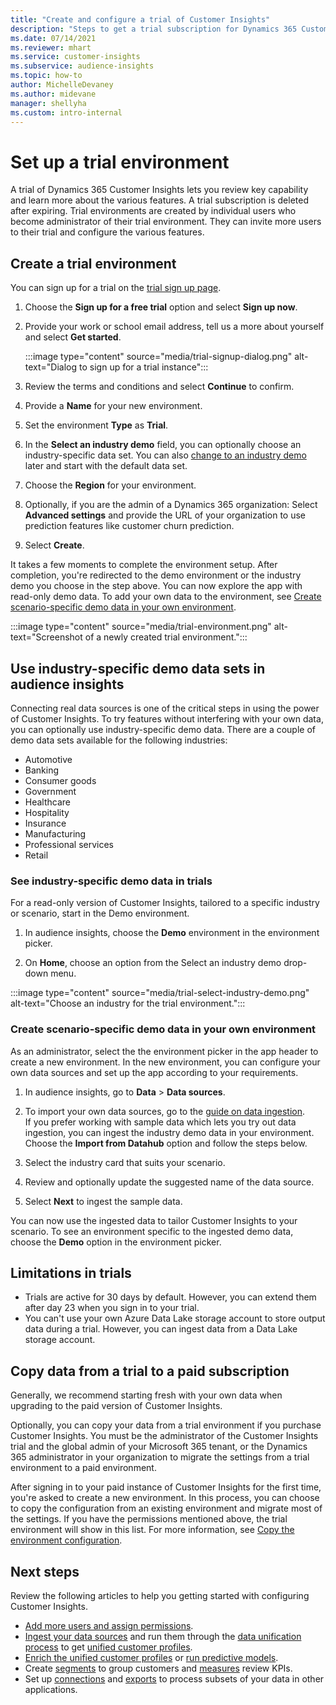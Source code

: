 ```yaml
---
title: "Create and configure a trial of Customer Insights"
description: "Steps to get a trial subscription for Dynamics 365 Customer Insights and configure it."
ms.date: 07/14/2021
ms.reviewer: mhart
ms.service: customer-insights
ms.subservice: audience-insights
ms.topic: how-to
author: MichelleDevaney
ms.author: midevane
manager: shellyha
ms.custom: intro-internal
---
```


# Set up a trial environment 

A trial of Dynamics 365 Customer Insights lets you review key capability and learn more about the various features. A trial subscription is deleted after expiring. Trial environments are created by individual users who become administrator of their trial environment. They can invite more users to their trial and configure the various features.

## Create a trial environment

You can sign up for a trial on the [trial sign up page](https://dynamics.microsoft.com/get-started/free-trial/?appname=customerinsights). 

1. Choose the **Sign up for a free trial** option and select **Sign up now**.

1. Provide your work or school email address, tell us a more about yourself and select **Get started**.

   :::image type="content" source="media/trial-signup-dialog.png" alt-text="Dialog to sign up for a trial instance":::

1. Review the terms and conditions and select **Continue** to confirm.

1. Provide a **Name** for your new environment. 

1. Set the environment **Type** as **Trial**.

1. In the **Select an industry demo** field, you can optionally choose an industry-specific data set. You can also [change to an industry demo](#use-industry-specific-demo-data-sets-in-audience-insights) later and start with the default data set.

1. Choose the **Region** for your environment.

1. Optionally, if you are the admin of a Dynamics 365 organization: Select **Advanced settings** and provide the URL of your organization to use prediction features like customer churn prediction. 

1. Select **Create**. 

It takes a few moments to complete the environment setup. After completion, you're redirected to the demo environment or the industry demo you choose in the step above. You can now explore the app with read-only demo data. To add your own data to the environment, see [Create scenario-specific demo data in your own environment](#create-scenario-specific-demo-data-in-your-own-environment).

:::image type="content" source="media/trial-environment.png" alt-text="Screenshot of a newly created trial environment.":::

## Use industry-specific demo data sets in audience insights

Connecting real data sources is one of the critical steps in using the power of Customer Insights. To try features without interfering with your own data, you can optionally use industry-specific demo data. There are a couple of demo data sets available for the following industries: 

-	Automotive
-	Banking
-	Consumer goods
-	Government
-	Healthcare
-	Hospitality
-	Insurance
-	Manufacturing
-	Professional services
-	Retail

### See industry-specific demo data in trials

For a read-only version of Customer Insights, tailored to a specific industry or scenario, start in the Demo environment. 
 
1.	In audience insights, choose the **Demo** environment in the environment picker.

2.	On **Home**, choose an option from the Select an industry demo drop-down menu.

:::image type="content" source="media/trial-select-industry-demo.png" alt-text="Choose an industry for the trial environment.":::

### Create scenario-specific demo data in your own environment

As an administrator, select the the environment picker in the app header to create a new environment. In the new environment, you can configure your own data sources and set up the app according to your requirements. 

1.	In audience insights, go to **Data** > **Data sources**.

2.	To import your own data sources, go to the [guide on data ingestion](data-sources.md).     
   If you prefer working with sample data which lets you try out data ingestion, you can ingest the industry demo data in your environment. Choose the **Import from Datahub** option and follow the steps below.

3.	Select the industry card that suits your scenario. 

4.	Review and optionally update the suggested name of the data source. 

5.	Select **Next** to ingest the sample data. 

You can now use the ingested data to tailor Customer Insights to your scenario. To see an environment specific to the ingested demo data, choose the **<Industry> Demo** option in the environment picker.

## Limitations in trials

- Trials are active for 30 days by default. However, you can extend them after day 23 when you sign in to your trial.
- You can't use your own Azure Data Lake storage account to store output data during a trial. However, you can ingest data from a Data Lake storage account.
<!-- You can store a limited amount of data in Microsoft Dataverse. -->

## Copy data from a trial to a paid subscription

Generally, we recommend starting fresh with your own data when upgrading to the paid version of Customer Insights. 

Optionally, you can copy your data from a trial environment if you purchase Customer Insights. You must be the administrator of the Customer Insights trial and the global admin of your Microsoft 365 tenant, or the Dynamics 365 administrator in your organization to migrate the settings from a trial environment to a paid environment. 

After signing in to your paid instance of Customer Insights for the first time, you're asked to create a new environment. In this process, you can choose to copy the configuration from an existing environment and migrate most of the settings. If you have the permissions mentioned above, the trial environment will show in this list. For more information, see [Copy the environment configuration](manage-environments.md#copy-the-environment-configuration).

## Next steps

Review the following articles to help you getting started with configuring Customer Insights. 

- [Add more users and assign permissions](permissions.md).
- [Ingest your data sources](data-sources.md) and run them through the [data unification process](data-unification.md) to get [unified customer profiles](customer-profiles.md).
- [Enrich the unified customer profiles](enrichment-hub.md) or [run predictive models](predictions-overview.md).
- Create [segments](segments.md) to group customers and [measures](measures.md) review KPIs.
- Set up [connections](connections.md) and [exports](export-destinations.md) to process subsets of your data in other applications.